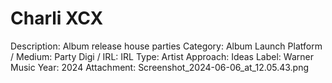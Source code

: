 # Charli XCX

Description: Album release house parties
Category: Album Launch
Platform / Medium: Party
Digi / IRL: IRL
Type: Artist
Approach: Ideas
Label: Warner Music
Year: 2024
Attachment: Screenshot_2024-06-06_at_12.05.43.png
